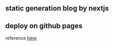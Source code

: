 ## static generation blog by nextjs

## deploy on github pages

reference [here](https://github.com/vercel/next.js/tree/canary/examples/github-pages)


